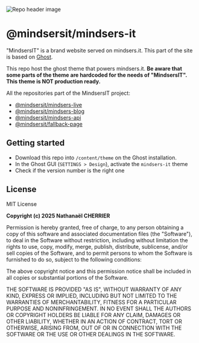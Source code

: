 ![Repo header image](https://repository-images.githubusercontent.com/189204408/ea286180-8cf2-11e9-9c88-ad7a2517c8f8)

# @mindsersit/mindsers-it

"MindsersIT" is a brand website served on mindsers.it. This part of the site is based on [Ghost][ghost-blog].

This repo host the ghost theme that powers mindsers.it.
**Be aware that some parts of the theme are hardcoded for the needs of "MindsersIT". This theme is NOT production ready.**

All the repositories part of the MindsersIT project:

-   [@mindsersit/mindsers-live](https://github.com/mindsersit/mindsers-live)
-   [@mindsersit/mindsers-blog](https://github.com/mindsersit/mindsers-blog)
-   [@mindsersit/mindsers-api](https://github.com/mindsersit/mindsers-api)
-   [@mindsersit/fallback-page](https://github.com/mindsersit/fallback-page)

## Getting started

-   Download this repo into `/content/theme` on the Ghost installation.
-   In the Ghost GUI (`SETTINGS > Design`), activate the `mindsers-it` theme
-   Check if the version number is the right one

## License

MIT License

**Copyright (c) 2025 Nathanaël CHERRIER**

Permission is hereby granted, free of charge, to any person obtaining a copy
of this software and associated documentation files (the "Software"), to deal
in the Software without restriction, including without limitation the rights
to use, copy, modify, merge, publish, distribute, sublicense, and/or sell
copies of the Software, and to permit persons to whom the Software is
furnished to do so, subject to the following conditions:

The above copyright notice and this permission notice shall be included in all
copies or substantial portions of the Software.

THE SOFTWARE IS PROVIDED "AS IS", WITHOUT WARRANTY OF ANY KIND, EXPRESS OR
IMPLIED, INCLUDING BUT NOT LIMITED TO THE WARRANTIES OF MERCHANTABILITY,
FITNESS FOR A PARTICULAR PURPOSE AND NONINFRINGEMENT. IN NO EVENT SHALL THE
AUTHORS OR COPYRIGHT HOLDERS BE LIABLE FOR ANY CLAIM, DAMAGES OR OTHER
LIABILITY, WHETHER IN AN ACTION OF CONTRACT, TORT OR OTHERWISE, ARISING FROM,
OUT OF OR IN CONNECTION WITH THE SOFTWARE OR THE USE OR OTHER DEALINGS IN THE
SOFTWARE.

[ghost-blog]: https://ghost.org?lmref=739
